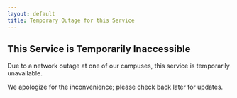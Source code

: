 ```yaml
---
layout: default
title: Temporary Outage for this Service
---
```


This Service is Temporarily Inaccessible
----------------------------------------

Due to a network outage at one of our campuses, this service is temporarily unavailable.

We apologize for the inconvenience; please check back later for updates.

